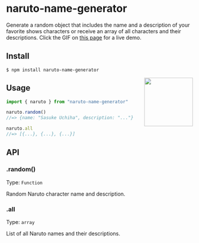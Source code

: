 # naruto-name-generator
Generate a random object that includes the name and a description of your favorite shows characters or receive an array of all characters and their descriptions. Click the GIF on [this page](https://www.jenreyes.design/about) for a live demo.

## Install
```$ npm install naruto-name-generator```

<img align="right" width="131" src="https://github.com/tonybatts/naruto-name-generator/blob/main/images/naruto.jpg">

## Usage
```js
import { naruto } from "naruto-name-generator"

naruto.random()
//=> {name: "Sasuke Uchiha", description: "..."}

naruto.all
//=> [{...}, {...}, {...}]
```
## API
### .random()
Type: ```Function```

Random Naruto character name and description.

### .all
Type: ```array```

List of all Naruto names and their descriptions.